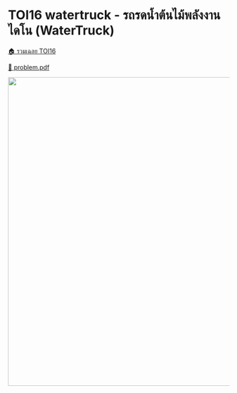 <!-- @codegen_problem begin -->
# TOI16 watertruck - รถรดน้ำต้นไม้พลังงานไดโน (WaterTruck)

[🏠 รวมเฉลย TOI16](../)

[💎 problem.pdf](./toi16_watertruck.pdf)

<img width="700" src="https://github.com/krist7599555/toi/assets/19445033/80c80822-7583-4bcd-a705-dae3eacdee85" />
<!-- @codegen_problem end -->
